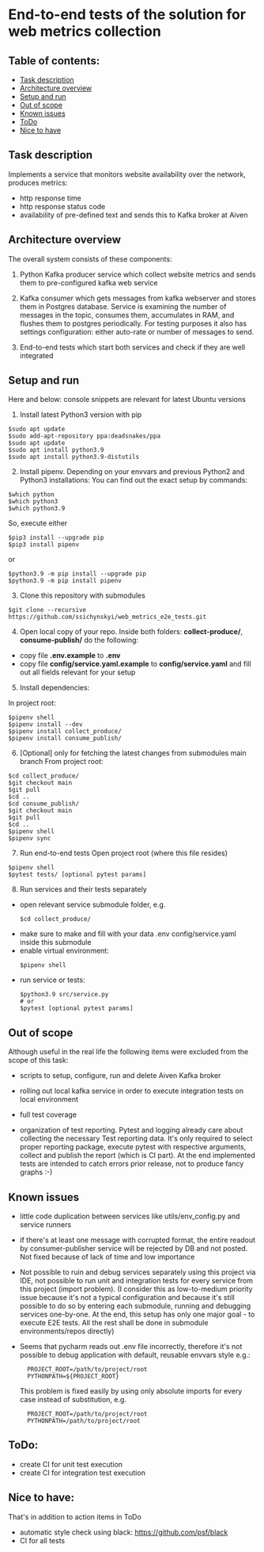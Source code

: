 # End-to-end tests of the solution for web metrics collection

## Table of contents:
- [Task description](#task-description)
- [Architecture overview](#architecture-overview)
- [Setup and run](#setup-and-run)
- [Out of scope](#out-of-scope)
- [Known issues](#known-issues)
- [ToDo](#todo)
- [Nice to have](#nice-to-have)

## Task description
Implements a service that monitors website availability over the network, produces metrics:
- http response time
- http response status code
- availability of pre-defined text
and sends this to Kafka broker at Aiven

## Architecture overview
The overall system consists of these components:
1. Python Kafka producer service which collect website metrics and
sends them to pre-configured kafka web service

2. Kafka consumer which gets messages from kafka webserver and stores them
in Postgres database. Service is examining the number of messages in the topic,
  consumes them, accumulates in RAM, and flushes them to postgres periodically.
   For testing purposes it also has settings configuration: either auto-rate or
   number of messages to send.

3. End-to-end tests which start both services and check if they are well integrated

## Setup and run
Here and below: console snippets are relevant for latest Ubuntu versions
1. Install latest Python3 version with pip
```console
$sudo apt update
$sudo add-apt-repository ppa:deadsnakes/ppa
$sudo apt update
$sudo apt install python3.9
$sudo apt install python3.9-distutils
```
2. Install pipenv. Depending on your envvars and previous Python2 and Python3 installations:
You can find out the exact setup by commands:
```console
$which python
$which python3
$which python3.9
```
So, execute either
```console
$pip3 install --upgrade pip
$pip3 install pipenv
```
or
```console
$python3.9 -m pip install --upgrade pip
$python3.9 -m pip install pipenv
```
3. Clone this repository with submodules
```console
$git clone --recursive https://github.com/ssichynskyi/web_metrics_e2e_tests.git
```
4. Open local copy of your repo.
Inside both folders: **collect-produce/**, **consume-publish/** do the following:
- copy file **.env.example** to **.env**
- copy file **config/service.yaml.example** to **config/service.yaml**
and fill out all fields relevant for your setup

5. Install dependencies:

In project root:
```console
$pipenv shell
$pipenv install --dev
$pipenv install collect_produce/
$pipenv install consume_publish/
```

6. [Optional] only for fetching the latest changes from submodules main branch
From project root:
```console
$cd collect_produce/
$git checkout main
$git pull
$cd ..
$cd consume_publish/
$git checkout main
$git pull
$cd ..
$pipenv shell
$pipenv sync
```

7. Run end-to-end tests
Open project root (where this file resides)
```console
$pipenv shell
$pytest tests/ [optional pytest params]
```

8. Run services and their tests separately
- open relevant service submodule folder, e.g.
    ```console
    $cd collect_produce/
    ```
- make sure to make and fill with your data .env config/service.yaml inside this submodule
- enable virtual environment:
    ```console
    $pipenv shell
    ```
- run service or tests:
    ```console
    $python3.9 src/service.py
    # or
    $pytest [optional pytest params]
    ```

## Out of scope
Although useful in the real life the following items were excluded from the scope of this task:

- scripts to setup, configure, run and delete Aiven Kafka broker

- rolling out local kafka service in order to execute integration tests on local environment

- full test coverage

- organization of test reporting. Pytest and logging already care about collecting the necessary
  Test reporting data. It's only required to select proper reporting package, execute pytest with
  respective arguments, collect and publish the report (which is CI part). At the end implemented
  tests are intended to catch errors prior release, not to produce fancy graphs :-)

## Known issues
- little code duplication between services like utils/env_config.py and service runners
- if there's at least one message with corrupted format, the entire readout by consumer-publisher service
will be rejected by DB and not posted. Not fixed because of lack of time and low importance
- Not possible to ruin and debug services separately using this project via IDE, not possible to run
  unit and integration tests for every service from this project (import problem).
  (I consider this as low-to-medium priority issue because it's not a typical configuration and
  because it's still possible to do so by entering each submodule, running and debugging services one-by-one.
  At the end, this setup has only one major goal - to execute E2E tests. All the rest shall be done in
  submodule environments/repos directly)
  
- Seems that pycharm reads out .env file incorrectly, therefore it's not possible to debug application
  with default, reusable envvars style e.g.:
  ```dotenv
    PROJECT_ROOT=/path/to/project/root
    PYTHONPATH=${PROJECT_ROOT}
  ```
  This problem is fixed easily by using only absolute imports for every case instead of substitution, e.g.
  ```dotenv
    PROJECT_ROOT=/path/to/project/root
    PYTHONPATH=/path/to/project/root
  ```

## ToDo:
- create CI for unit test execution
- create CI for integration test execution

## Nice to have:
That's in addition to action items in ToDo
- automatic style check using black: https://github.com/psf/black
- CI for all tests

